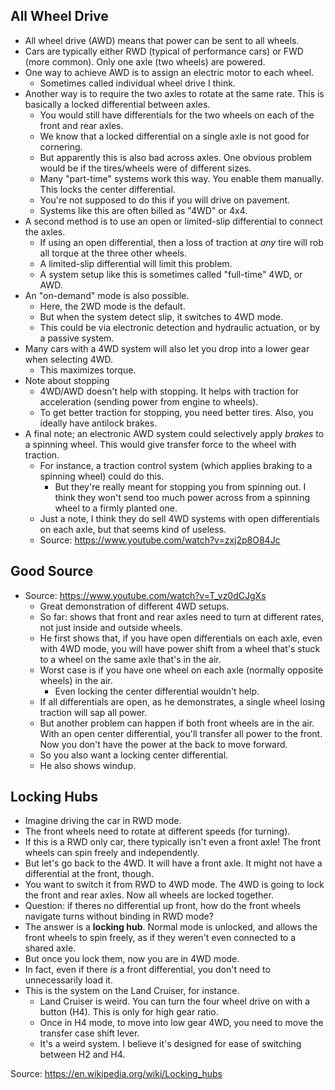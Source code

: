 ## All Wheel Drive

- All wheel drive (AWD) means that power can be sent to all wheels.
- Cars are typically either RWD (typical of performance cars) or FWD
  (more common). Only one axle (two wheels) are powered.
- One way to achieve AWD is to assign an electric motor to each wheel.
  - Sometimes called individual wheel drive I think.
- Another way is to require the two axles to rotate at the same rate.
  This is basically a locked differential between axles.
  - You would still have differentials for the two wheels on each of the
    front and rear axles.
  - We know that a locked differential on a single axle is not good for
    cornering.
  - But apparently this is also bad across axles. One obvious problem
    would be if the tires/wheels were of different sizes.
  - Many "part-time" systems work this way. You enable them
    manually. This locks the center differential.
  - You're not supposed to do this if you will drive on pavement.
  - Systems like this are often billed as "4WD" or 4x4.
- A second method is to use an open or limited-slip differential to
  connect the axles.
  - If using an open differential, then a loss of traction at _any_ tire
    will rob all torque at the three other wheels.
  - A limited-slip differential will limit this problem.
  - A system setup like this is sometimes called "full-time" 4WD, or
    AWD.
- An "on-demand" mode is also possible.
  - Here, the 2WD mode is the default.
  - But when the system detect slip, it switches to 4WD mode.
  - This could be via electronic detection and hydraulic actuation, or
    by a passive system.
- Many cars with a 4WD system will also let you drop into a lower gear
  when selecting 4WD.
  - This maximizes torque.
- Note about stopping
  - 4WD/AWD doesn't help with stopping. It helps with traction for
    acceleration (sending power from engine to wheels).
  - To get better traction for stopping, you need better tires. Also,
    you ideally have antilock brakes.
- A final note; an electronic AWD system could selectively apply
  _brakes_ to a spinning wheel. This would give transfer force to the
  wheel with traction.
  - For instance, a traction control system (which applies braking to a
    spinning wheel) could do this.
    - But they're really meant for stopping you from spinning out. I
      think they won't send too much power across from a spinning wheel
      to a firmly planted one.
  - Just a note, I think they do sell 4WD systems with open
    differentials on each axle, but that seems kind of useless.
  - Source: https://www.youtube.com/watch?v=zxj2p8O84Jc

## Good Source

- Source: https://www.youtube.com/watch?v=T_vz0dCJgXs
  - Great demonstration of different 4WD setups.
  - So far: shows that front and rear axles need to turn at different
    rates, not just inside and outside wheels.
  - He first shows that, if you have open differentials on each axle,
    even with 4WD mode, you will have power shift from a wheel that's
    stuck to a wheel on the same axle that's in the air.
  - Worst case is if you have one wheel on each axle (normally opposite
    wheels) in the air.
    - Even locking the center differential wouldn't help.
  - If all differentials are open, as he demonstrates, a single wheel
    losing traction will sap all power.
  - But another problem can happen if both front wheels are in the air.
    With an open center differential, you'll transfer all power to the
    front. Now you don't have the power at the back to move forward.
  - So you also want a locking center differential.
  - He also shows windup.

## Locking Hubs

- Imagine driving the car in RWD mode.
- The front wheels need to rotate at different speeds (for turning).
- If this is a RWD only car, there typically isn't even a front axle!
  The front wheels can spin freely and independently.
- But let's go back to the 4WD. It will have a front axle. It might not
  have a differential at the front, though.
- You want to switch it from RWD to 4WD mode. The 4WD is going to lock
  the front and rear axles. Now all wheels are locked together.
- Question: if theres no differential up front, how do the front wheels
  navigate turns without binding in RWD mode?
- The answer is a **locking hub**. Normal mode is unlocked, and allows
  the front wheels to spin freely, as if they weren't even connected to
  a shared axle.
- But once you lock them, now you are in 4WD mode.
- In fact, even if there _is_ a front differential, you don't need to
  unnecessarily load it.
- This is the system on the Land Cruiser, for instance.
  - Land Cruiser is weird. You can turn the four wheel drive on with a
    button (H4). This is only for high gear ratio.
  - Once in H4 mode, to move into low gear 4WD, you need to move the
    transfer case shift lever.
  - It's a weird system. I believe it's designed for ease of switching
    between H2 and H4.

Source: https://en.wikipedia.org/wiki/Locking_hubs
